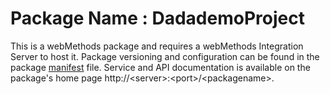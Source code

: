 # Package Name : DadademoProject
This is a webMethods package and requires a webMethods Integration Server to host it. Package versioning and configuration can be found in the package [manifest](./DadademoProject/manifest.v3) file. Service and API documentation is available on the package's home page http://&lt;server&gt;:&lt;port&gt;/&lt;packagename>.